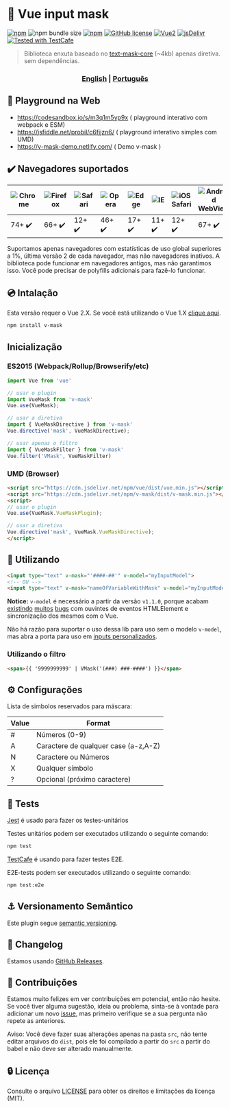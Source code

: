 # :abcd: Vue input mask
[![npm](https://img.shields.io/npm/v/v-mask.svg)](https://www.npmjs.com/package/v-mask)
![npm bundle size](https://img.shields.io/bundlephobia/minzip/v-mask)
[![npm](https://img.shields.io/npm/dm/v-mask.svg)](https://www.npmjs.com/package/v-mask)
[![GitHub license](https://img.shields.io/badge/license-MIT-blue.svg)](https://raw.githubusercontent.com/probil/v-mask/master/LICENSE)
[![Vue2](https://img.shields.io/badge/Vue-2.x-brightgreen.svg)](https://vuejs.org/)
[![jsDelivr](https://data.jsdelivr.com/v1/package/npm/v-mask/badge?style=rounded)](https://www.jsdelivr.com/package/npm/v-mask)
[![Tested with TestCafe](https://img.shields.io/badge/tested%20with-TestCafe-2fa4cf.svg)](https://github.com/DevExpress/testcafe)

> Biblioteca enxuta baseado no [text-mask-core](https://github.com/text-mask/text-mask/tree/master/core) (~4kb) apenas diretiva. sem dependências.

<div align="center">
  <h3>
    <a href="https://github.com/probil/v-mask/blob/master/README.md">English</a>
    <span> | </span>
    <strong>
      <a href="https://github.com/probil/v-mask/blob/master/README-pt.md">Português</a>
    </strong>
  </h3>
</div>

## :art: Playground na Web

- https://codesandbox.io/s/m3q1m5yp9x ( playground interativo com webpack e ESM)
- https://jsfiddle.net/probil/c6fjjzn6/ ( playground interativo simples com UMD)
- https://v-mask-demo.netlify.com/ ( Demo v-mask )


## :heavy_check_mark: Navegadores suportados

|![Chrome](https://raw.github.com/alrra/browser-logos/master/src/chrome/chrome_48x48.png) | ![Firefox](https://raw.github.com/alrra/browser-logos/master/src/firefox/firefox_48x48.png) | ![Safari](https://raw.github.com/alrra/browser-logos/master/src/safari/safari_48x48.png) | ![Opera](https://raw.github.com/alrra/browser-logos/master/src/opera/opera_48x48.png) | ![Edge](https://raw.github.com/alrra/browser-logos/master/src/edge/edge_48x48.png) | ![IE](https://raw.github.com/alrra/browser-logos/master/src/archive/internet-explorer_9-11/internet-explorer_9-11_48x48.png) | ![iOS Safari](https://raw.github.com/alrra/browser-logos/master/src/safari-ios/safari-ios_48x48.png) | ![Android WebView](https://raw.github.com/alrra/browser-logos/master/src/android-webview-beta/android-webview-beta_48x48.png) | ![Android WebView](https://raw.github.com/alrra/browser-logos/master/src/samsung-internet/samsung-internet_48x48.png)
| --- | --- | --- | --- | --- | --- | --- | --- | --- |
| 74+ :heavy_check_mark: | 66+ :heavy_check_mark:  | 12+ :heavy_check_mark: | 46+ :heavy_check_mark: | 17+ :heavy_check_mark: | 11+ :heavy_check_mark: | 12+ :heavy_check_mark: | 67+ :heavy_check_mark: | 8.2+ :heavy_check_mark:

Suportamos apenas navegadores com estatísticas de uso global superiores a 1%, última versão 2 de cada navegador, mas não navegadores inativos. A biblioteca pode funcionar em navegadores antigos, mas não garantimos isso. Você pode precisar de polyfills adicionais para fazê-lo funcionar.


## :cd: Intalação

Esta versão requer o Vue 2.X. Se você está utilizando o Vue 1.X [clique aqui](https://github.com/probil/v-mask/tree/vue-1.x).

```sh
npm install v-mask
```

## Inicialização

### ES2015 (Webpack/Rollup/Browserify/etc)

```javascript
import Vue from 'vue'

// usar o plugin
import VueMask from 'v-mask'
Vue.use(VueMask);

// usar a diretiva
import { VueMaskDirective } from 'v-mask'
Vue.directive('mask', VueMaskDirective);

// usar apenas o filtro
import { VueMaskFilter } from 'v-mask'
Vue.filter('VMask', VueMaskFilter)
```

### UMD (Browser)

```html
<script src="https://cdn.jsdelivr.net/npm/vue/dist/vue.min.js"></script>
<script src="https://cdn.jsdelivr.net/npm/v-mask/dist/v-mask.min.js"></script>
<script>
// usar o plugin
Vue.use(VueMask.VueMaskPlugin);

// usar a diretiva
Vue.directive('mask', VueMask.VueMaskDirective);
</script>
```

## :rocket: Utilizando

```html
<input type="text" v-mask="'####-##'" v-model="myInputModel">
<!-- OU -->
<input type="text" v-mask="nameOfVariableWithMask" v-model="myInputModel">
```
**Notice:** `v-model` é necessário a partir da versão `v1.1.0`, porque acabam [existindo](https://github.com/probil/v-mask/issues/16) [muitos](https://github.com/probil/v-mask/issues/30) [bugs](https://github.com/probil/v-mask/issues/29)
com ouvintes de eventos HTMLElement e sincronização dos mesmos com o Vue.

Não há razão para suportar o uso dessa lib para uso sem o modelo `v-model`, mas abra a porta para uso em [inputs personalizados](http://vuejs.org/v2/guide/components.html#Form-Input-Components-using-Custom-Events).

### Utilizando o filtro
```html
<span>{{ '9999999999' | VMask('(###) ###-####') }}</span>
```

## :gear: Configurações

Lista de simbolos reservados para máscara:

| Value | Format                               |
|-------|--------------------------------------|
| #     | Números (0-9)                        |
| A     | Caractere de qualquer case (a-z,A-Z) |
| N     | Caractere ou Números                 |
| X     | Qualquer símbolo                     |
| ?     | Opcional (próximo caractere)         |

## :syringe: Tests

[Jest](https://github.com/facebook/jest) é usado para fazer os testes-unitários

Testes unitários podem ser executados utilizando o seguinte comando:

```bash
npm test
```

[TestCafe](https://github.com/DevExpress/testcafe) é usando para fazer testes E2E.

E2E-tests podem ser executados utilizando o seguinte comando:

```bash
npm test:e2e
```

## :anchor: Versionamento Semântico

Este plugin segue [semantic versioning](http://semver.org/).

## :newspaper: Changelog

Estamos usando [GitHub Releases](https://github.com/probil/v-mask/releases).

## :beers: Contribuições


Estamos muito felizes em ver contribuições em potencial, então não hesite. Se você tiver alguma sugestão, ideia ou problema, sinta-se à vontade para adicionar um novo [issue](https://github.com/probil/v-mask/issues), mas primeiro verifique se a sua pergunta não repete as anteriores.

Aviso: Você deve fazer suas alterações apenas na pasta `src`, não tente editar arquivos do `dist`, pois ele foi compilado a partir do `src` a partir do babel e não deve ser alterado manualmente.

## :lock: Licença

Consulte o arquivo [LICENSE](LICENSE) para obter os direitos e limitações da licença (MIT).

